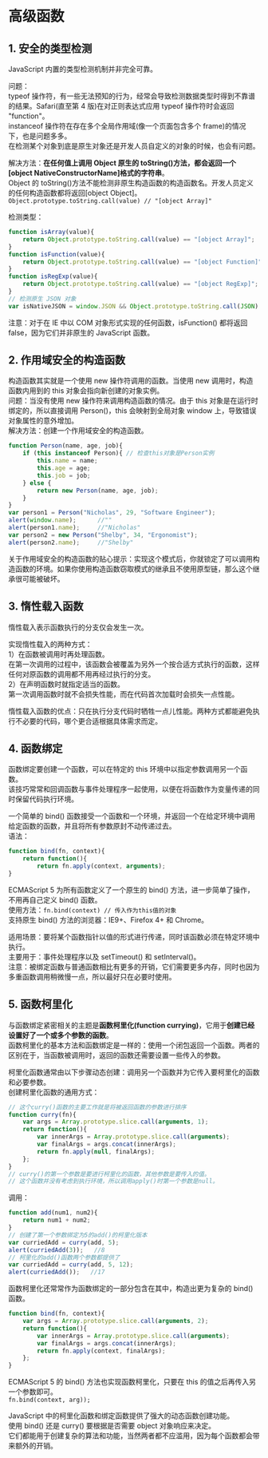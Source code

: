 #  高级函数
## 1. 安全的类型检测
JavaScript 内置的类型检测机制并非完全可靠。 <br>

问题： <br>
typeof 操作符，有一些无法预知的行为，经常会导致检测数据类型时得到不靠谱的结果。Safari(直至第 4 版)在对正则表达式应用 typeof 操作符时会返回 "function"。 <br>
instanceof 操作符在存在多个全局作用域(像一个页面包含多个 frame)的情况下，也是问题多多。 <br>
在检测某个对象到底是原生对象还是开发人员自定义的对象的时候，也会有问题。 <br>

解决方法：**在任何值上调用 Object 原生的 toString()方法，都会返回一个[object NativeConstructorName]格式的字符串**。 <br>
Object 的 toString()方法不能检测非原生构造函数的构造函数名。开发人员定义的任何构造函数都将返回[object Object]。 <br>
`Object.prototype.toString.call(value) // "[object Array]"` <br>

检测类型： <br>
```js
function isArray(value){
    return Object.prototype.toString.call(value) == "[object Array]";
}
function isFunction(value){
    return Object.prototype.toString.call(value) == "[object Function]";
}
function isRegExp(value){
    return Object.prototype.toString.call(value) == "[object RegExp]";
}
// 检测原生 JSON 对象
var isNativeJSON = window.JSON && Object.prototype.toString.call(JSON) == "[object JSON]";
```
注意：对于在 IE 中以 COM 对象形式实现的任何函数，isFunction() 都将返回 false，因为它们并非原生的 JavaScript 函数。 <br>

## 2. 作用域安全的构造函数
构造函数其实就是一个使用 new 操作符调用的函数。当使用 new 调用时，构造函数内用到的 this 对象会指向新创建的对象实例。 <br>
问题：当没有使用 new 操作符来调用构造函数的情况。由于 this 对象是在运行时绑定的，所以直接调用 Person()，this 会映射到全局对象 window 上，导致错误对象属性的意外增加。 <br>
解决方法：创建一个作用域安全的构造函数。 <br>
```js
function Person(name, age, job){
    if (this instanceof Person){ // 检查this对象是Person实例
        this.name = name;
        this.age = age;
        this.job = job;
    } else {
        return new Person(name, age, job);
    }
}
var person1 = Person("Nicholas", 29, "Software Engineer");
alert(window.name);      //""
alert(person1.name);     //"Nicholas"
var person2 = new Person("Shelby", 34, "Ergonomist");
alert(person2.name);     //"Shelby"
```

关于作用域安全的构造函数的贴心提示：实现这个模式后，你就锁定了可以调用构造函数的环境。如果你使用构造函数窃取模式的继承且不使用原型链，那么这个继承很可能被破坏。 <br>

## 3. 惰性载入函数
惰性载入表示函数执行的分支仅会发生一次。 <br>

实现惰性载入的两种方式： <br>
1）在函数被调用时再处理函数。 <br>
在第一次调用的过程中，该函数会被覆盖为另外一个按合适方式执行的函数，这样任何对原函数的调用都不用再经过执行的分支。 <br>
2）在声明函数时就指定适当的函数。 <br>
第一次调用函数时就不会损失性能，而在代码首次加载时会损失一点性能。 <br>

惰性载入函数的优点：只在执行分支代码时牺牲一点儿性能。两种方式都能避免执行不必要的代码，哪个更合适根据具体需求而定。 <br>

## 4. 函数绑定
函数绑定要创建一个函数，可以在特定的 this 环境中以指定参数调用另一个函数。 <br>
该技巧常常和回调函数与事件处理程序一起使用，以便在将函数作为变量传递的同时保留代码执行环境。 <br>

一个简单的 bind() 函数接受一个函数和一个环境，并返回一个在给定环境中调用给定函数的函数，并且将所有参数原封不动传递过去。 <br>
语法： <br>
```js
function bind(fn, context){
    return function(){
        return fn.apply(context, arguments);
}
```

ECMAScript 5 为所有函数定义了一个原生的 bind() 方法，进一步简单了操作，不用再自己定义 bind() 函数。 <br>
使用方法：`fn.bind(context) // 传入作为this值的对象` <br>
支持原生 bind() 方法的浏览器：IE9+、Firefox 4+ 和 Chrome。 <br>

适用场景：要将某个函数指针以值的形式进行传递，同时该函数必须在特定环境中执行。 <br>
主要用于：事件处理程序以及 setTimeout() 和 setInterval()。 <br>
注意：被绑定函数与普通函数相比有更多的开销，它们需要更多内存，同时也因为多重函数调用稍微慢一点，所以最好只在必要时使用。 <br>

## 5. 函数柯里化
与函数绑定紧密相关的主题是**函数柯里化(function currying)**，它用于**创建已经设置好了一个或多个参数的函数**。 <br>
函数柯里化的基本方法和函数绑定是一样的：使用一个闭包返回一个函数。两者的区别在于，当函数被调用时，返回的函数还需要设置一些传入的参数。 <br>

柯里化函数通常由以下步骤动态创建：调用另一个函数并为它传入要柯里化的函数和必要参数。 <br>
创建柯里化函数的通用方式： <br>
```js
// 这个curry()函数的主要工作就是将被返回函数的参数进行排序
function curry(fn){
    var args = Array.prototype.slice.call(arguments, 1);
    return function(){
        var innerArgs = Array.prototype.slice.call(arguments);
        var finalArgs = args.concat(innerArgs);
        return fn.apply(null, finalArgs);
    }; 
}
// curry()的第一个参数是要进行柯里化的函数，其他参数是要传入的值。
// 这个函数并没有考虑到执行环境，所以调用apply()时第一个参数是null。
```
调用：
```js
function add(num1, num2){
    return num1 + num2;
}
// 创建了第一个参数绑定为5的add()的柯里化版本
var curriedAdd = curry(add, 5);
alert(curriedAdd(3));   //8
// 柯里化的add()函数两个参数都提供了
var curriedAdd = curry(add, 5, 12);
alert(curriedAdd());   //17
```

函数柯里化还常常作为函数绑定的一部分包含在其中，构造出更为复杂的 bind() 函数。 <br>
```js
function bind(fn, context){
    var args = Array.prototype.slice.call(arguments, 2); 
    return function(){
        var innerArgs = Array.prototype.slice.call(arguments); 
        var finalArgs = args.concat(innerArgs);
        return fn.apply(context, finalArgs);
    };
}
```

ECMAScript 5 的 bind() 方法也实现函数柯里化，只要在 this 的值之后再传入另一个参数即可。 <br>
`fn.bind(context, arg));` <br>

JavaScript 中的柯里化函数和绑定函数提供了强大的动态函数创建功能。 <br>
使用 bind() 还是 curry() 要根据是否需要 object 对象响应来决定。 <br>
它们都能用于创建复杂的算法和功能，当然两者都不应滥用，因为每个函数都会带来额外的开销。 <br>